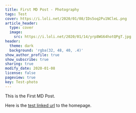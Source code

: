 ```yaml
---
title: First MD Post - Photography
tags: Test
cover: https://i.loli.net/2020/01/08/IDs5oq2Pu1NCleL.png
article_header:
  type: cover
  image:
    src: https://i.loli.net/2020/01/14/yrp8WG64hotQPgT.jpg
header:
  theme: dark
  background: 'rgba(32, 48, 40, .4)'
show_author_profile: true
show_subscribe: true
sharing: true
modify_date: 2020-01-08
license: false
pageview: true
key: Test-photo
---
```


This is the First MD Post.
<!--more-->

Here is the [test linked url](https://zmei.moe) to the homepage.